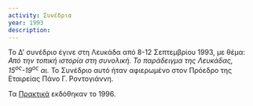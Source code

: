 ```yaml
---
activity: Συνέδρια
year: 1993
description: 
---
```


Το Δ' συνέδριο έγινε στη Λευκάδα από 8-12 Σεπτεμβρίου 1993, με θέμα: *Από την τοπική ιστορία στη συνολική. Το παράδειγμα της Λευκάδας, 15<sup>ος</sup>-19<sup>ος</sup> αι.* Το Συνέδριο αυτό ήταν αφιερωμένο στον Πρόεδρο της Εταιρείας Πάνο Γ. Ροντογιάννη.

Τα [Πρακτικά](/publications/praktika_synedriwn/praktika_synedriou_04.html) εκδόθηκαν το 1996.